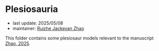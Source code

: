 # Plesiosauria

- last update: 2025/05/08
- maintainer: [Ruizhe Jackevan Zhao](https://orcid.org/0009-0001-4869-3008)

This folder contains some plesiosaur models relevant to the manuscript [Zhao, 2025](https://doi.org/10.1101/2024.02.15.578844).
